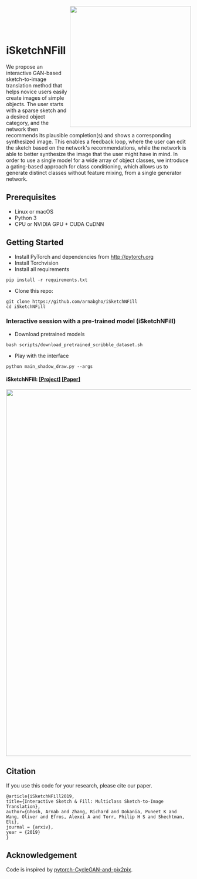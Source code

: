 <img src='imgs/pineapple.gif' align="right" width=330>

<br><br><br>

# iSketchNFill

We propose an interactive GAN-based sketch-to-image translation method
that helps novice users easily create images of simple objects.
The user starts with a sparse sketch and a desired object category, and the network then recommends its plausible completion(s) and shows a corresponding synthesized image. This enables a feedback loop, where the user can edit the sketch based on the network's recommendations, while the network is able to better synthesize the image that the user might have in mind.
In order to use a single model for a wide array of object classes, we introduce a gating-based approach for class conditioning, which allows us to generate distinct classes without feature mixing, from a single generator network.


## Prerequisites
- Linux or macOS
- Python 3
- CPU or NVIDIA GPU + CUDA CuDNN

## Getting Started

- Install PyTorch and dependencies from http://pytorch.org
- Install Torchvision
- Install all requirements
```
pip install -r requirements.txt
```
- Clone this repo:
```
git clone https://github.com/arnabgho/iSketchNFill
cd iSketchNFill
```


### Interactive session with a pre-trained model (iSketchNFill)

- Download pretrained models


```
bash scripts/download_pretrained_scribble_dataset.sh
```

- Play with the interface

```
python main_shadow_draw.py --args
```


#### iSketchNFill: [[Project]](https://arnabgho.github.io/iSketchNFill/) [[Paper]](http://www.robots.ox.ac.uk/~tvg/publications/2019/ICCV_ISF_camera_ready.pdf)
<img src ='imgs/teaser_v7.png' width="1000px"/>



## Citation
If you use this code for your research, please cite our paper.
```
@article{iSketchNFill2019,
title={Interactive Sketch & Fill: Multiclass Sketch-to-Image Translation},
author={Ghosh, Arnab and Zhang, Richard and Dokania, Puneet K and Wang, Oliver and Efros, Alexei A and Torr, Philip H S and Shechtman, Eli},
journal = {arxiv},
year = {2019}
}
```
## Acknowledgement
Code is inspired by [pytorch-CycleGAN-and-pix2pix]( https://github.com/junyanz/pytorch-CycleGAN-and-pix2pix ).

